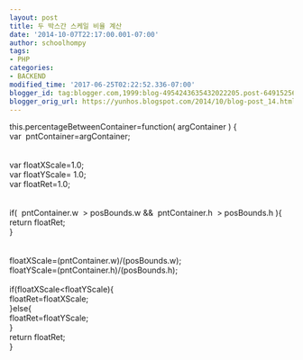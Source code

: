 ```yaml
---
layout: post
title: 두 박스간 스케일 비율 계산
date: '2014-10-07T22:17:00.001-07:00'
author: schoolhompy
tags:
- PHP
categories:
- BACKEND
modified_time: '2017-06-25T02:22:52.336-07:00'
blogger_id: tag:blogger.com,1999:blog-4954243635432022205.post-6491525647107582060
blogger_orig_url: https://yunhos.blogspot.com/2014/10/blog-post_14.html
---
```


this.percentageBetweenContainer=function( argContainer ) {<br/>var  pntContainer=argContainer;<br/><br/><br/>var floatXScale=1.0;<br/>var floatYScale= 1.0;<br/>var floatRet=1.0;<br/><br/><br/>if(  pntContainer.w  &gt; posBounds.w &amp;&amp;  pntContainer.h  &gt; posBounds.h ){<br/>return floatRet;<br/>}<br/><br/><br/>floatXScale=(pntContainer.w)/(posBounds.w);<br/>floatYScale=(pntContainer.h)/(posBounds.h);<br/><br/>if(floatXScale&lt;floatYScale){<br/>floatRet=floatXScale;<br/>}else{<br/>floatRet=floatYScale;<br/>}<br/>return floatRet;<br/>}